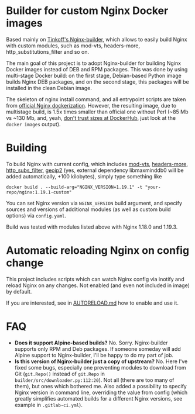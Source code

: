 # Builder for custom Nginx Docker images

Based mainly on
[Tinkoff's Nginx-builder](https://github.com/TinkoffCreditSystems/Nginx-builder/),
which allows to easily build Nginx with custom modules, such as mod-vts, headers-more,
http_substitutions_filter and so on.

The main goal of this project is to adopt Nginx-builder for building Nginx Docker images
instead of DEB and RPM packages. This was done by using multi-stage Docker build: on the
first stage, Debian-based Python image builds Nginx DEB packages, and on the second stage,
this packages will be installed in the clean Debian image.

The skeleton of nginx install command, and all entrypoint scripts are taken from
[official Nginx dockerization](https://github.com/nginxinc/docker-nginx). However,
the resulting image, due to multistage build, is 1.5x times smaller than official one
without Perl (~85 Mb vs ~130 Mb, and, yeah,
[don't trust sizes at DockerHub](https://github.com/docker/hub-feedback/issues/242),
just look at the `docker images` output).

# Building

To build Nginx with current config, which includes
[mod-vts](https://github.com/vozlt/nginx-module-vts),
[headers-more](https://github.com/openresty/headers-more-nginx-module),
[http_subs_filter](https://github.com/yaoweibin/ngx_http_substitutions_filter_module),
[geoip2](https://github.com/leev/ngx_http_geoip2_module) (yes, external dependency
libmaxminddb0 will be added automatically, +100 kilobytes), simply type something like
```
docker build . --build-arg="NGINX_VERSION=1.19.1" -t "your-repo/nginx:1.19.1-custom"
```

You can set Nginx version via `NGINX_VERSION` build argument, and specify sources and 
versions of additional modules (as well as custom build options) via `config.yaml`.

Build was tested with modules listed above with Nginx 1.18.0 and 1.19.3.

# Automatic reloading Nginx on config change

This project includes scripts which can watch Nginx config via inotify and reload Nginx
on any changes. Not enabled (and even not included in image) by default.

If you are interested, see in [AUTORELOAD.md](AUTORELOAD.md) how to enable and use it.

# FAQ

- **Does it support Alpine-based builds?** No. Sorry. Nginx-builder supports only RPM
  and Deb packages. If someone someday will add Alpine support to Nginx-builder, I'll
  be happy to do my part of job.
- **Is this version of Nginx-builder just a copy of upstream?** No. Here I've fixed
  some bugs, especially one preventing modules to download from Git (`git.Repo()`
  instead of `git.Repo` in `builder/src/downloader.py:112:20`). Not all (there are
  too many of them), but ones which bothered me. Also added a possibility to specify
  Nginx version in command line, overriding the value from config (which greatly 
  simplifies automated builds for a different Nginx versions, see example
  in `.gitlab-ci.yml`).
